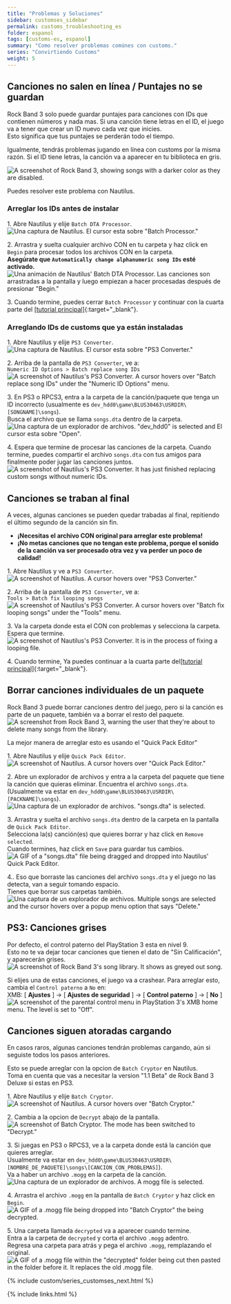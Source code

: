 ```yaml
---
title: "Problemas y Soluciones"
sidebar: customses_sidebar
permalink: customs_troubleshooting_es
folder: espanol
tags: [customs-es, espanol]
summary: "Como resolver problemas comúnes con customs."
series: "Convirtiendo Customs"
weight: 5
---
```


## Canciones no salen en línea / Puntajes no se guardan
Rock Band 3 solo puede guardar puntajes para canciones con IDs que contienen números y nada mas. Si una canción tiene letras en el ID, el juego va a tener que crear un ID nuevo cada vez que inicies.  
Esto significa que tus puntajes se perderán todo el tiempo.

Igualmente, tendrás problemas jugando en línea con customs por la misma razón. Si el ID tiene letras, la canción va a aparecer en tu biblioteca en gris.

![A screenshot of Rock Band 3, showing songs with a darker color as they are disabled.](https://rb3pc.milohax.org/images/trbl/online/missingsonges.png "Rock Band 3: Missing Songs Example")

Puedes resolver este problema con Nautilus.

### Arreglar los IDs antes de instalar

1\. Abre Nautilus y elije `Batch DTA Processor`.   
![Una captura de Nautilus. El cursor esta sobre "Batch Processor."](https://rb3pc.milohax.org/images/xtra/customs/nautilushomebatchproc.png "Nautilus")

2\. Arrastra y suelta cualquier archivo CON en tu carpeta y haz click en `Begin` para procesar todos los archivos CON en la carpeta.   
**Asegúrate que `Automatically change alphanumeric song IDs` esté activado.**   
![Una animación de Nautilus' Batch DTA Processor. Las canciones son arrastradas a la pantalla y luego empiezan a hacer procesadas después de presionar "Begin."](https://rb3pc.milohax.org/images/xtra/customs/nautilusbatchfix.gif "Batch DTA Processor")

3\. Cuando termine, puedes cerrar `Batch Processor` y continuar con la cuarta parte del [[tutorial principal]](https://rb3pc.milohax.org/customs_360toPS3_es#4){:target="_blank"}.

### Arreglando IDs de customs que ya están instaladas

1\. Abre Nautilus y elije `PS3 Converter`.  
![Una captura de Nautilus. El cursor esta sobre "PS3 Converter."](https://rb3pc.milohax.org/images/xtra/customs/nautilushomeps3.png "Nautilus")

2\. Arriba de la pantalla de `PS3 Converter`, ve a:  
`Numeric ID Options > Batch replace song IDs`  
![A screenshot of Nautilus's PS3 Converter. A cursor hovers over "Batch replace song IDs" under the "Numeric ID Options" menu.](https://rb3pc.milohax.org/images/xtra/customs/nautilusps3batchid.png "PS3 Converter")

3\. En PS3 o RPCS3, entra a la carpeta de la canción/paquete que tenga un ID incorrecto (usualmente es `dev_hdd0\game\BLUS30463\USRDIR\[SONGNAME]\songs`).  
Busca el archivo que se llama `songs.dta` dentro de la carpeta. 
![Una captura de un explorador de archivos. "dev_hdd0" is selected and El cursor esta sobre "Open".](https://rb3pc.milohax.org/images/xtra/customs/nautilusps3batchselectes.png "Select DTA file to edit")


4\. Espera que termine de procesar las canciones de la carpeta. Cuando termine, puedes compartir el archivo `songs.dta` con tus amigos para finalmente poder jugar las canciones juntos.  
![A screenshot of Nautilus's PS3 Converter. It has just finished replacing custom songs without numeric IDs.](https://rb3pc.milohax.org/images/xtra/customs/nautilusps3batchdone.png "PS3 Converter")


## Canciones se traban al final
A veces, algunas canciones se pueden quedar trabadas al final, repitiendo el último segundo de la canción sin fin.  
* **¡Necesitas el archivo CON original para arreglar este problema!**
* **¡No metas canciones que no tengan este problema, porque el sonido de la canción va ser procesado otra vez y va perder un poco de calidad!**

1\. Abre Nautilus y ve a `PS3 Converter`.  
![A screenshot of Nautilus. A cursor hovers over "PS3 Converter."](https://rb3pc.milohax.org/images/xtra/customs/nautilushomeps3.png "Nautilus")

2\. Arriba de la pantalla de `PS3 Converter`, ve a:  
`Tools > Batch fix looping songs`  
![A screenshot of Nautilus's PS3 Converter. A cursor hovers over "Batch fix looping songs" under the "Tools" menu.](https://rb3pc.milohax.org/images/xtra/customs/nautilusps3batchloop.png "PS3 Converter")

3\. Va la carpeta donde esta el CON con problemas y selecciona la carpeta.  
Espera que termine.  
![A screenshot of Nautilus's PS3 Converter. It is in the process of fixing a looping file.](https://rb3pc.milohax.org/images/xtra/customs/nautilusps3batchloopproc.png "PS3 Converter")

4\. Cuando termine, Ya puedes continuar a la cuarta parte del[[tutorial principal]](https://rb3pc.milohax.org/customs_360toPS3_es#4){:target="_blank"}.

## Borrar canciones individuales de un paquete

Rock Band 3 puede borrar canciones dentro del juego, pero si la canción es parte de un paquete, también va a borrar el resto del paquete.  
![A screenshot from Rock Band 3, warning the user that they're about to delete many songs from the library.](https://rb3pc.milohax.org/images/xtra/customs/rb3delwarnes.png "Delete song")

La mejor manera de arreglar esto es usando el "Quick Pack Editor"

1\. Abre Nautilus y elije `Quick Pack Editor`.  
![A screenshot of Nautilus. A cursor hovers over "Quick Pack Editor."](https://rb3pc.milohax.org/images/xtra/customs/nautilushomepack.png "Nautilus")

2\. Abre un explorador de archivos y entra a la carpeta del paquete que tiene la canción que quieras eliminar. Encuentra el archivo `songs.dta`.  
(Usualmente va estar en `dev_hdd0\game\BLUS30463\USRDIR\[PACKNAME]\songs`).
![Una captura de un explorador de archivos. "songs.dta" is selected.](https://rb3pc.milohax.org/images/xtra/customs/findfolder.png "songs")

3\. Arrastra y suelta el archivo `songs.dta` dentro de la carpeta en la pantalla de `Quick Pack Editor`.  
Selecciona la(s) canción(es) que quieres borrar y haz click en `Remove selected`.  
Cuando termines, haz click en `Save` para guardar tus cambios.  
![A GIF of a "songs.dta" file being dragged and dropped into Nautilus' Quick Pack Editor.](https://rb3pc.milohax.org/images/xtra/customs/nautiluspackdrag.gif "Quick Pack Editor")

4.\. Eso que borraste las canciones del archivo `songs.dta` y el juego no las detecta, van a seguir tomando espacio.  
Tienes que borrar sus carpetas también.  
![Una captura de un explorador de archivos. Multiple songs are selected and the cursor hovers over a popup menu option that says "Delete."](https://rb3pc.milohax.org/images/xtra/customs/packdelfolderes.png "songs")

## PS3: Canciones grises

Por defecto, el control paterno del PlayStation 3 esta en nivel 9.  
Esto no te va dejar tocar canciones que tienen el dato de "Sin Calificación", y aparecerán grises. 
![A screenshot of Rock Band 3's song library. It shows as greyed out song.](https://rb3pc.milohax.org/images/xtra/customs/ps3grey.png "Rock Band 3: Grey Songs")

Si elijes una de estas canciones, el juego va a crashear.
Para arreglar esto, cambia el `Control paterno` a `No` en:  
XMB: [ **Ajustes** ] -> [ **Ajustes de seguridad** ] -> [ **Control paterno** ] -> [ **No** ]  
![A screenshot of the parental control menu in PlayStation 3's XMB home menu. The level is set to "Off".](https://rb3pc.milohax.org/images/xtra/customs/ps3parentales.png "Parental Control")

## Canciones siguen atoradas cargando

En casos raros, algunas canciones tendrán problemas cargando, aún si seguiste todos los pasos anteriores.  

Esto se puede arreglar con la opcion de `Batch Cryptor` en Nautilus.  
Toma en cuenta que vas a necesitar la version "1.1 Beta" de Rock Band 3 Deluxe si estas en PS3.  

1\. Abre Nautilus y elije `Batch Cryptor`.  
![A screenshot of Nautilus. A cursor hovers over "Batch Cryptor."](https://rb3pc.milohax.org/images/xtra/customs/nautilushomepack.png "Nautilus")

2\. Cambia a la opcion de `Decrypt` abajo de la pantalla.  
![A screenshot of Batch Cryptor. The mode has been switched to "Decrypt."](https://rb3pc.milohax.org/images/xtra/customs/nautiluscryptdecrypt.png "Batch Cryptor")

3\. Si juegas en PS3 o RPCS3, ve a la carpeta donde está la canción que quieres arreglar.  
Usualmente va estar en `dev_hdd0\game\BLUS30463\USRDIR\[NOMBRE_DE_PAQUETE]\songs\[CANCION_CON_PROBLEMAS]`).  
Va a haber un archivo `.mogg` en la carpeta de la canción.  
![Una captura de un explorador de archivos. A mogg file is selected.](https://rb3pc.milohax.org/images/xtra/customs/findmogg.png "MOGG File")

4\. Arrastra el archivo `.mogg` en la pantalla de `Batch Cryptor` y haz click en `Begin`.  
![A GIF of a .mogg file being dropped into "Batch Cryptor" the being decrypted.](https://rb3pc.milohax.org/images/xtra/customs/nautiluscryptdecryptmogg.gif "Quick Convert")

5\. Una carpeta llamada `decrypted` va a aparecer cuando termine.  
Entra a la carpeta de `decrypted` y corta el archivo `.mogg` adentro.  
Regresa una carpeta para atrás y pega el archivo `.mogg`, remplazando el original.  
![A GIF of a .mogg file within the "decrypted" folder being cut then pasted in the folder before it. It replaces the old .mogg file.](https://rb3pc.milohax.org/images/xtra/customs/moggreplace.gif "Quick Convert")

{% include custom/series_customses_next.html %}

{% include links.html %}